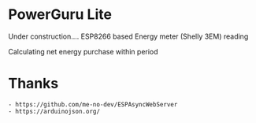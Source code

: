 # PowerGuru Lite
Under construction....
ESP8266 based Energy meter (Shelly 3EM) reading

Calculating net energy purchase within period


# Thanks
    - https://github.com/me-no-dev/ESPAsyncWebServer
    - https://arduinojson.org/ 
